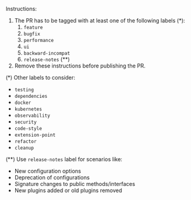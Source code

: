 Instructions:
1. The PR has to be tagged with at least one of the following labels (*):
   1. `feature`
   2. `bugfix`
   3. `performance`
   4. `ui`
   5. `backward-incompat`
   6. `release-notes` (**)
2. Remove these instructions before publishing the PR.
 
(*) Other labels to consider:
- `testing`
- `dependencies`
- `docker`
- `kubernetes`
- `observability`
- `security`
- `code-style`
- `extension-point`
- `refactor`
- `cleanup`

(**) Use `release-notes` label for scenarios like:
- New configuration options
- Deprecation of configurations
- Signature changes to public methods/interfaces
- New plugins added or old plugins removed
